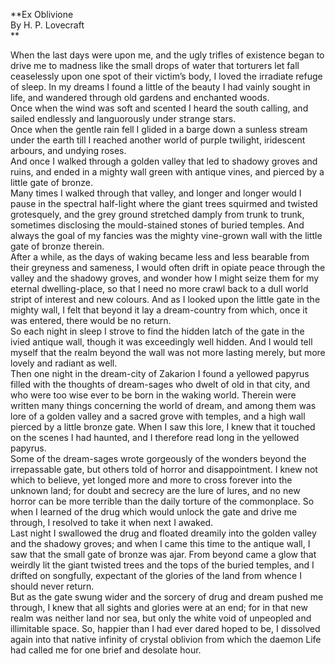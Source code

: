   
**Ex Oblivione  
By H. P. Lovecraft  
**  

When the last days were upon me, and the ugly trifles of existence began to
drive me to madness like the small drops of water that torturers let fall
ceaselessly upon one spot of their victim’s body, I loved the irradiate refuge
of sleep. In my dreams I found a little of the beauty I had vainly sought in
life, and wandered through old gardens and enchanted woods.  
Once when the wind was soft and scented I heard the south calling, and sailed
endlessly and languorously under strange stars.  
Once when the gentle rain fell I glided in a barge down a sunless stream under
the earth till I reached another world of purple twilight, iridescent arbours,
and undying roses.  
And once I walked through a golden valley that led to shadowy groves and
ruins, and ended in a mighty wall green with antique vines, and pierced by a
little gate of bronze.  
Many times I walked through that valley, and longer and longer would I pause
in the spectral half-light where the giant trees squirmed and twisted
grotesquely, and the grey ground stretched damply from trunk to trunk,
sometimes disclosing the mould-stained stones of buried temples. And always
the goal of my fancies was the mighty vine-grown wall with the little gate of
bronze therein.  
After a while, as the days of waking became less and less bearable from their
greyness and sameness, I would often drift in opiate peace through the valley
and the shadowy groves, and wonder how I might seize them for my eternal
dwelling-place, so that I need no more crawl back to a dull world stript of
interest and new colours. And as I looked upon the little gate in the mighty
wall, I felt that beyond it lay a dream-country from which, once it was
entered, there would be no return.  
So each night in sleep I strove to find the hidden latch of the gate in the
ivied antique wall, though it was exceedingly well hidden. And I would tell
myself that the realm beyond the wall was not more lasting merely, but more
lovely and radiant as well.  
Then one night in the dream-city of Zakarion I found a yellowed papyrus filled
with the thoughts of dream-sages who dwelt of old in that city, and who were
too wise ever to be born in the waking world. Therein were written many things
concerning the world of dream, and among them was lore of a golden valley and
a sacred grove with temples, and a high wall pierced by a little bronze gate.
When I saw this lore, I knew that it touched on the scenes I had haunted, and
I therefore read long in the yellowed papyrus.  
Some of the dream-sages wrote gorgeously of the wonders beyond the
irrepassable gate, but others told of horror and disappointment. I knew not
which to believe, yet longed more and more to cross forever into the unknown
land; for doubt and secrecy are the lure of lures, and no new horror can be
more terrible than the daily torture of the commonplace. So when I learned of
the drug which would unlock the gate and drive me through, I resolved to take
it when next I awaked.  
Last night I swallowed the drug and floated dreamily into the golden valley
and the shadowy groves; and when I came this time to the antique wall, I saw
that the small gate of bronze was ajar. From beyond came a glow that weirdly
lit the giant twisted trees and the tops of the buried temples, and I drifted
on songfully, expectant of the glories of the land from whence I should never
return.  
But as the gate swung wider and the sorcery of drug and dream pushed me
through, I knew that all sights and glories were at an end; for in that new
realm was neither land nor sea, but only the white void of unpeopled and
illimitable space. So, happier than I had ever dared hoped to be, I dissolved
again into that native infinity of crystal oblivion from which the daemon Life
had called me for one brief and desolate hour.  

